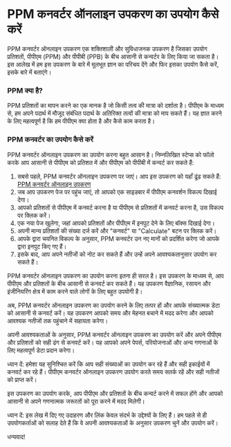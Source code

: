 PPM कनवर्टर ऑनलाइन उपकरण का उपयोग कैसे करें
===========================================

PPM कनवर्टर ऑनलाइन उपकरण एक शक्तिशाली और सुविधाजनक उपकरण है जिसका उपयोग प्रतिशतों, पीपीएम (PPM) और पीपीबी (PPB) के बीच आसानी से कन्वर्टर के लिए किया जा सकता है। इस आलेख में हम इस उपकरण के बारे में मूलभूत ज्ञान का परिचय देंगे और फिर इसका उपयोग कैसे करें, इसके बारे में बताएंगे।

### PPM क्या है?

PPM प्रतिशतों का मापन करने का एक मानक है जो किसी तत्व की मात्रा को दर्शाता है। पीपीएम के माध्यम से, हम अपने पदार्थ में मौजूद संबंधित पदार्थ के अतिरिक्त तत्वों की मात्रा को माप सकते हैं। यह ज्ञात करने के लिए महत्वपूर्ण है कि हम पीपीएम क्या होता है और कैसे काम करता है।

### PPM कनवर्टर का उपयोग कैसे करें

PPM कनवर्टर ऑनलाइन उपकरण का उपयोग करना बहुत आसान है। निम्नलिखित स्टेप्स को फॉलो करके आप आसानी से पीपीएम को प्रतिशत में और पीपीएम को पीपीबी में कन्वर्ट कर सकते हैं:

1. सबसे पहले, PPM कनवर्टर ऑनलाइन उपकरण पर जाएं। आप इस उपकरण को यहाँ ढूंढ सकते हैं: [PPM कनवर्टर ऑनलाइन उपकरण](https://www.onlinecalculatorsfree.com/hi/convert/ppm-converter.html)
2. जब आप उपकरण पेज पर पहुंच जाएं, तो आपको एक साइडबार में पीपीएम कनवर्शन विकल्प दिखाई देगा।
3. आपको प्रतिशतों से पीपीएम में कनवर्ट करना है या पीपीएम से प्रतिशतों में कनवर्ट करना है, उस विकल्प पर क्लिक करें।
4. एक नया पेज खुलेगा, जहां आपको प्रतिशतों और पीपीएम में इनपुट देने के लिए बॉक्स दिखाई देगा।
5. अपनी मान्य प्रतिशतों की संख्या दर्ज करें और "कनवर्ट" या "Calculate" बटन पर क्लिक करें।
6. आपके द्वारा चयनित विकल्प के अनुसार, PPM कनवर्टर उन नए मानों को प्रदर्शित करेगा जो आपके द्वारा इनपुट किए गए हैं।
7. इसके बाद, आप अपने नतीजों को नोट कर सकते हैं और उन्हें अपने आवश्यकतानुसार उपयोग कर सकते हैं।

PPM कनवर्टर ऑनलाइन उपकरण का उपयोग करना इतना ही सरल है। इस उपकरण के माध्यम से, आप पीपीएम और प्रतिशतों के बीच आसानी से कनवर्ट कर सकते हैं। यह उपकरण वैज्ञानिक, रसायन और इंजीनियरिंग क्षेत्र में काम करने वाले लोगों के लिए बहुत उपयोगी है।

अब, PPM कनवर्टर ऑनलाइन उपकरण का उपयोग करने के लिए तत्पर हों और आपके संख्यात्मक डेटा को आसानी से कनवर्ट करें। यह उपकरण आपको समय और मेहनत बचाने में मदद करेगा और आपको आवश्यक नतीजों तक पहुंचाने में सहायता करेगा।

अपनी आवश्यकताओं के अनुसार, PPM कनवर्टर ऑनलाइन उपकरण का उपयोग करें और अपने पीपीएम और प्रतिशतों को सही ढंग से कनवर्ट करें। यह आपको अपने पेपर्स, परियोजनाओं और अन्य गणनाओं के लिए महत्वपूर्ण डेटा प्रदान करेगा।

ध्यान दें: हमेशा यह सुनिश्चित करें कि आप सही संख्याओं का उपयोग कर रहे हैं और सही इकाईयों में कनवर्ट कर रहे हैं। पीपीएम कनवर्टर ऑनलाइन उपकरण उपयोग करते समय सतर्क रहें और सही नतीजों को प्राप्त करें।

इस उपकरण का उपयोग करके, आप पीपीएम और प्रतिशतों के बीच कन्वर्ट करने में सफल होंगे और आपको आसानी से अपने गणनात्मक जरूरतों को पूरा करने में मदद मिलेगी।

ध्यान दें: इस लेख में दिए गए उदाहरण और लिंक केवल संदर्भ के उद्देश्यों के लिए हैं। हम पहले से ही उपयोगकर्ताओं को सलाह देते हैं कि वे अपनी आवश्यकताओं के अनुसार उपकरण चुनें और उपयोग करें।

धन्यवाद!